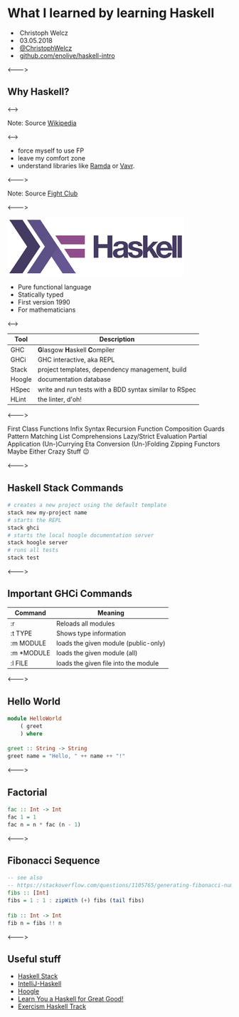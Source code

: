 # What I learned by learning Haskell 

- <i class="fa fa-user"></i>&nbsp;Christoph Welcz
- <i class="fa fa-calendar" aria-hidden="true"></i>&nbsp;03.05.2018
- <i class="fa fa-twitter" aria-hidden="true"></i>&nbsp;[@ChristophWelcz](https://twitter.com/ChristophWelcz)
- <i class="fa fa-github" aria-hidden="true"></i>&nbsp;[github.com/enolive/haskell-intro](https://github.com/enolive/haskell-intro)

<--->

## Why Haskell?

<-->

<!-- .slide: class="outline" "data-background-image="resources/Striding_flagellant.jpg" -->

Note: Source [Wikipedia](https://en.wikipedia.org/wiki/Self-flagellation)

<-->

- force myself to use FP
- leave my comfort zone
- understand libraries like [Ramda](http://ramdajs.com/) or [Vavr](http://www.vavr.io/).

<--->

<!-- .slide: data-background-image="resources/fp-club.png" -->

Note: Source [Fight Club](https://en.wikipedia.org/wiki/Fight_Club)

<--->

![noborder-haskell logo](resources/haskell-logo.png)

- Pure functional language
- Statically typed
- First version 1990
- For mathematicians

<-->

|Tool|Description|
|---|---|
|GHC|**G**lasgow **H**askell **C**ompiler|
|GHCi|GHC interactive, aka REPL|
|Stack|project templates, dependency management, build|
|Hoogle|documentation database|
|HSpec|write and run tests with a BDD syntax similar to RSpec|
|HLint|the linter, d'oh!|

<--->

<section tagcloud large>
First Class Functions
Infix Syntax
Recursion
Function Composition
Guards
Pattern Matching
List Comprehensions
Lazy/Strict Evaluation
Partial Application
(Un-)Currying
Eta Conversion
(Un-)Folding
Zipping
Functors
Maybe
Either
Crazy Stuff 😉
</section>

<--->

## Haskell Stack Commands

```bash
# creates a new project using the default template
stack new my-project name
# starts the REPL
stack ghci
# starts the local hoogle documentation server
stack hoogle server
# runs all tests
stack test
```

<--->

## Important GHCi Commands

|Command|Meaning|
|---|---|
|:r|Reloads all modules|
|:t TYPE|Shows type information|
|:m MODULE|loads the given module (public-only)|
|:m *MODULE|loads the given module (all)|
|:l FILE|loads the given file into the module|

<--->

## Hello World

```haskell
module HelloWorld
    ( greet
    ) where

greet :: String -> String
greet name = "Hello, " ++ name ++ "!"
```

<--->

## Factorial

```haskell
fac :: Int -> Int
fac 1 = 1
fac n = n * fac (n - 1)
```

<--->

## Fibonacci Sequence

```haskell
-- see also 
-- https://stackoverflow.com/questions/1105765/generating-fibonacci-numbers-in-haskell
fibs :: [Int]
fibs = 1 : 1 : zipWith (+) fibs (tail fibs)

fib :: Int -> Int
fib n = fibs !! n
```

<--->

## Useful stuff

- [Haskell Stack](https://docs.haskellstack.org/en/stable/README/)
- [IntelliJ-Haskell](https://github.com/rikvdkleij/intellij-haskell)
- [Hoogle](https://www.haskell.org/hoogle/)
- [Learn You a Haskell for Great Good!](http://learnyouahaskell.com/)
- [Exercism Haskell Track](http://exercism.io/languages/haskell)